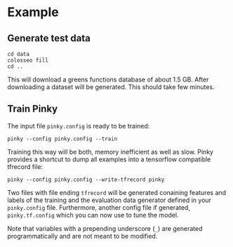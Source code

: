 Example
=======


Generate test data
------------------


    cd data
    colosseo fill
    cd ..

This will download a greens functions database of about 1.5 GB. After downloading
a dataset will be generated. This should take few minutes.


Train Pinky
-----------


The input file `pinky.config` is ready to be trained:

    pinky --config pinky.config --train

Training this way will be both, memory inefficient as well as slow. Pinky
provides a shortcut to dump all examples into a tensorflow compatible tfrecord
file:

    pinky --config pinky.config --write-tfrecord pinky

Two files with file ending `tfrecord` will be generated conaining features and
labels of the training and the evaluation data generator defined in your
`pinky.config` file. Furthermore, another config file if generated,
`pinky.tf.config` which you can now use to tune the model.

Note that variables with a prepending underscore (`_`) are generated
programmatically and are not meant to be modified.
